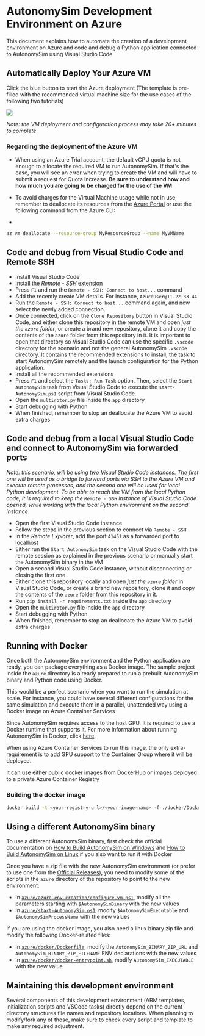 # AutonomySim Development Environment on Azure

This document explains how to automate the creation of a development environment on Azure and code and debug a Python application connected to AutonomySim using Visual Studio Code

## Automatically Deploy Your Azure VM

Click the blue button to start the Azure deployment (The template is pre-filled with the recommended virtual machine size for the use cases of the following two tutorials)


<a href="https://aka.ms/AA8umgt" target="_blank">
    <img src="https://azuredeploy.net/deploybutton.png"/>
</a>  

*Note: the VM deployment and configuration process may take 20+ minutes to complete*

### Regarding the deployment of the Azure VM

- When using an Azure Trial account, the default vCPU quota is not enough to allocate the required VM to run AutonomySim. If that's the case, you will see an error when trying to create the VM and will have to submit a request for Quota increase. **Be sure to understand how and how much you are going to be charged for the use of the VM**

- To avoid charges for the Virtual Machine usage while not in use, remember to deallocate its resources from the [Azure Portal](https://portal.azure.com) or use the following command from the Azure CLI:
- 
```bash
az vm deallocate --resource-group MyResourceGroup --name MyVMName
```

## Code and debug from Visual Studio Code and Remote SSH

- Install Visual Studio Code
- Install the *Remote - SSH* extension
- Press `F1` and run the `Remote - SSH: Connect to host...` command
- Add the recently create VM details. For instance, `AzureUser@11.22.33.44`
- Run the `Remote - SSH: Connect to host...` command again, and now select the newly added connection.
- Once connected, click on the `Clone Repository` button in Visual Studio Code, and either clone this repository in the remote VM and open *just the `azure` folder*, or create a brand new repository, clone it and copy the contents of the `azure` folder from this repository in it. It is important to open that directory so Visual Studio Code can use the specific `.vscode` directory for the scenario and not the general AutonomySim `.vscode` directory. It contains the recommended extensions to install, the task to start AutonomySim remotely and the launch configuration for the Python application.
- Install all the recommended extensions
- Press `F1` and select the `Tasks: Run Task` option. Then, select the `Start AutonomySim` task from Visual Studio Code to execute the `start-AutonomySim.ps1` script from Visual Studio Code.
- Open the `multirotor.py` file inside the `app` directory
- Start debugging with Python
- When finished, remember to stop an deallocate the Azure VM to avoid extra charges

## Code and debug from a local Visual Studio Code and connect to AutonomySim via forwarded ports

*Note: this scenario, will be using two Visual Studio Code instances. 
The first one will be used as a bridge to forward ports via SSH to the Azure VM and execute remote processes, and the second one will 
be used for local Python development.
To be able to reach the VM from the local Python code, it is required to keep the `Remote - SSH` instance of Visual Studio Code opened, while working with the local Python environment on the second instance*

- Open the first Visual Studio Code instance
- Follow the steps in the previous section to connect via `Remote - SSH`
- In the *Remote Explorer*, add the port `41451` as a forwarded port to localhost
- Either run the `Start AutonomySim` task on the Visual Studio Code with the remote session as explained in the previous scenario or manually start the AutonomySim binary in the VM
- Open a second Visual Studio Code instance, without disconnecting or closing the first one
- Either clone this repository locally and open *just the `azure` folder* in Visual Studio Code, or create a brand new repository, clone it and copy the contents of the `azure` folder from this repository in it.
- Run `pip install -r requirements.txt` inside the `app` directory
- Open the `multirotor.py` file inside the `app` directory 
- Start debugging with Python
- When finished, remember to stop an deallocate the Azure VM to avoid extra charges

## Running with Docker

Once both the AutonomySim environment and the Python application are ready, you can package everything as a Docker image. The sample project inside the `azure` directory is already prepared to run a prebuilt AutonomySim binary and Python code using Docker.

This would be a perfect scenario when you want to run the simulation at scale. For instance, you could have several different configurations for the same simulation and execute them in a parallel, unattended way using a Docker image on Azure Container Services

Since AutonomySim requires access to the host GPU, it is required to use a Docker runtime that supports it. For more information about running AutonomySim in Docker, click [here](docker_ubuntu.md).

When using Azure Container Services to run this image, the only extra-requirement is to add GPU support to the Container Group where it will be deployed. 

It can use either public docker images from DockerHub or images deployed to a private Azure Container Registry

### Building the docker image

```bash
docker build -t <your-registry-url>/<your-image-name> -f ./docker/Dockerfile .`
```

## Using a different AutonomySim binary

To use a different AutonomySim binary, first check the official documentation on [How to Build AutonomySim on Windows](build_windows.md) and [How to Build AutonomySim on Linux](build_linux.md) if you also want to run it with Docker

Once you have a zip file with the new AutonomySim environment (or prefer to use one from the [Official Releases](https://github.com/nervosys/AutonomySim/releases)), you need to modify some of the scripts in the `azure` directory of the repository to point to the new environment:

- In [`azure/azure-env-creation/configure-vm.ps1`](https://github.com/nervosys/AutonomySim/blob/main/azure/azure-env-creation/configure-vm.ps1), modify all the parameters starting with `$AutonomySimBinary` with the new values
- In [`azure/start-AutonomySim.ps1`](https://github.com/nervosys/AutonomySim/blob/main/azure/start-AutonomySim.ps1), modify `$AutonomySimExecutable` and `$AutonomySimProcessName` with the new values

If you are using the docker image, you also need a linux binary zip file and modify the following Docker-related files:

- In [`azure/docker/Dockerfile`](https://github.com/nervosys/AutonomySim/blob/main/azure/docker/Dockerfile), modify the `AutonomySim_BINARY_ZIP_URL` and `AutonomySim_BINARY_ZIP_FILENAME` ENV declarations with the new values
- In [`azure/docker/docker-entrypoint.sh`](https://github.com/nervosys/AutonomySim/blob/main/azure/docker/docker-entrypoint.sh), modify `AutonomySim_EXECUTABLE` with the new value 

## Maintaining this development environment

Several components of this development environment (ARM templates, initialization scripts and VSCode tasks) directly depend on the current directory structures file names and repository locations. When planning to modify/fork any of those, make sure to check every script and template to make any required adjustment.

